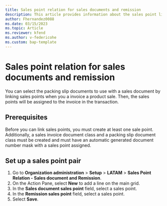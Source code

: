 ```yaml
---
title: Sales point relation for sales documents and remission
description: This article provides information about the sales point link configuration for Latin America. 
author: Fhernandez0088
ms.date: 03/15/2023
ms.topic: Article
ms.reviewer: kfend
ms.author: v-federicohe 
ms.custom: bap-template
---
```


# Sales point relation for sales documents and remission
You can select the packing slip documents to use with a sales document by linking sales points when you a invoice a product sale. Then, the sales points will be assigned to the invoice in the transaction.

## Prerequisites
Before you can link sales points, you must create at least one sale point. Additionally, a sales invoice document class and a packing slip document class must be created and must have an automatic generated document number mask with a sales point assigned.

## Set up a sales point pair
1. Go to **Organization administration** > **Setup** > **LATAM** > **Sales Point Relation - Sales document and Remission**.
2. On the Action Pane, select **New** to add a line on the main grid.
3. In the **Sales document sales point** field, select a sales point.
4. In the **Remission sales point** field, select a sales point.
5. Select **Save**.
 
